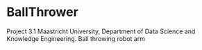 # BallThrower
Project 3.1 Maastricht University, Department of Data Science and Knowledge Engineering. Ball throwing robot arm
